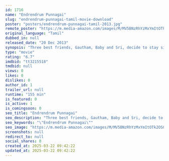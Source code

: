 ```yaml
---
id: 1716
name: "Endrendrum Punnagai"
slug: "endrendrum-punnagai-tamil-movie-download"
poster: "posters/endrendrum-punnagai-tamil-2013.jpg"
remote_poster: "https://m.media-amazon.com/images/M/MV5BNzRhYzMxYmItOTk2OS00YTBkLWFlYWEtOGYzZTk5NGNmMDc4XkEyXkFqcGc@._V1_SX300.jpg"
original_language: "Tamil"
dubbed_in: null
released_date: "20 Dec 2013"
synopsis: "Three best friends, Gautham, Baby and Sri, decide to stay single all their lives. But Baby and Sri get married and Gautham is left alone until Priya comes into his life."
type: "movie"
rating: "6.7"
imdbid: "tt3215518"
tmdbid: null
views: 0
likes: 0
dislikes: 0
author_id: 1
trailer_url: null
runtime: "155 min"
is_featured: 0
is_active: 1
is_comingsoon: 0
seo_title: "Endrendrum Punnagai"
seo_description: "Three best friends, Gautham, Baby and Sri, decide to stay single all their lives. But Baby and Sri get married and Gautham is left alone until Priya comes into his life."
seo_keywords: "\"Endrendrum Punnagai\""
seo_image: "https://m.media-amazon.com/images/M/MV5BNzRhYzMxYmItOTk2OS00YTBkLWFlYWEtOGYzZTk5NGNmMDc4XkEyXkFqcGc@._V1_SX300.jpg"
screenshots: null
redirect_to: null
social_shares: 0
created_at: 2025-03-22 09:42:22
updated_at: 2025-03-22 09:42:22
---
```


